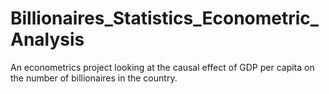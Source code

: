 # Billionaires_Statistics_Econometric_Analysis
An econometrics project looking at the causal effect of GDP per capita on the number of billionaires in the country.
